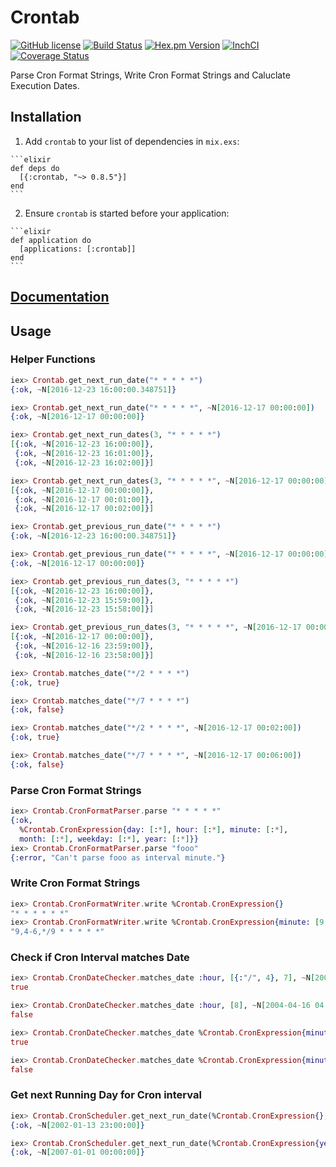 # Crontab

[![GitHub license](https://img.shields.io/badge/license-MIT-blue.svg)](https://raw.githubusercontent.com/jshmrtn/crontab/master/LICENSE)
[![Build Status](https://travis-ci.org/jshmrtn/crontab.svg?branch=master)](https://travis-ci.org/jshmrtn/crontab)
[![Hex.pm Version](https://img.shields.io/hexpm/v/crontab.svg?style=flat)](https://hex.pm/packages/crontab)
[![InchCI](https://inch-ci.org/github/jshmrtn/crontab.svg?branch=master)](https://inch-ci.org/github/jshmrtn/crontab)
[![Coverage Status](https://coveralls.io/repos/github/jshmrtn/crontab/badge.svg?branch=master)](https://coveralls.io/github/jshmrtn/crontab?branch=master)

Parse Cron Format Strings, Write Cron Format Strings and Caluclate Execution Dates.

## Installation

  1. Add `crontab` to your list of dependencies in `mix.exs`:

    ```elixir
    def deps do
      [{:crontab, "~> 0.8.5"}]
    end
    ```

  2. Ensure `crontab` is started before your application:

    ```elixir
    def application do
      [applications: [:crontab]]
    end
    ```

## [Documentation](https://hexdocs.pm/crontab/)

## Usage

### Helper Functions

```elixir
iex> Crontab.get_next_run_date("* * * * *")
{:ok, ~N[2016-12-23 16:00:00.348751]}

iex> Crontab.get_next_run_date("* * * * *", ~N[2016-12-17 00:00:00])
{:ok, ~N[2016-12-17 00:00:00]}

iex> Crontab.get_next_run_dates(3, "* * * * *")
[{:ok, ~N[2016-12-23 16:00:00]},
 {:ok, ~N[2016-12-23 16:01:00]},
 {:ok, ~N[2016-12-23 16:02:00]}]

iex> Crontab.get_next_run_dates(3, "* * * * *", ~N[2016-12-17 00:00:00])
[{:ok, ~N[2016-12-17 00:00:00]},
 {:ok, ~N[2016-12-17 00:01:00]},
 {:ok, ~N[2016-12-17 00:02:00]}]

iex> Crontab.get_previous_run_date("* * * * *")
{:ok, ~N[2016-12-23 16:00:00.348751]}

iex> Crontab.get_previous_run_date("* * * * *", ~N[2016-12-17 00:00:00])
{:ok, ~N[2016-12-17 00:00:00]}

iex> Crontab.get_previous_run_dates(3, "* * * * *")
[{:ok, ~N[2016-12-23 16:00:00]},
 {:ok, ~N[2016-12-23 15:59:00]},
 {:ok, ~N[2016-12-23 15:58:00]}]

iex> Crontab.get_previous_run_dates(3, "* * * * *", ~N[2016-12-17 00:00:00])
[{:ok, ~N[2016-12-17 00:00:00]},
 {:ok, ~N[2016-12-16 23:59:00]},
 {:ok, ~N[2016-12-16 23:58:00]}]

iex> Crontab.matches_date("*/2 * * * *")
{:ok, true}

iex> Crontab.matches_date("*/7 * * * *")
{:ok, false}

iex> Crontab.matches_date("*/2 * * * *", ~N[2016-12-17 00:02:00])
{:ok, true}

iex> Crontab.matches_date("*/7 * * * *", ~N[2016-12-17 00:06:00])
{:ok, false}
```

### Parse Cron Format Strings
```elixir
iex> Crontab.CronFormatParser.parse "* * * * *"
{:ok,
  %Crontab.CronExpression{day: [:*], hour: [:*], minute: [:*],
  month: [:*], weekday: [:*], year: [:*]}}
iex> Crontab.CronFormatParser.parse "fooo"
{:error, "Can't parse fooo as interval minute."}
```

### Write Cron Format Strings
```elixir
iex> Crontab.CronFormatWriter.write %Crontab.CronExpression{}
"* * * * * *"
iex> Crontab.CronFormatWriter.write %Crontab.CronExpression{minute: [9, {:-, 4, 6}, {:/, :*, 9}]}
"9,4-6,*/9 * * * * *"
```

### Check if Cron Interval matches Date
```elixir
iex> Crontab.CronDateChecker.matches_date :hour, [{:"/", 4}, 7], ~N[2004-04-16 04:07:08]
true

iex> Crontab.CronDateChecker.matches_date :hour, [8], ~N[2004-04-16 04:07:08]
false

iex> Crontab.CronDateChecker.matches_date %Crontab.CronExpression{minute: [{:"/", 8}]}, ~N[2004-04-16 04:08:08]
true

iex> Crontab.CronDateChecker.matches_date %Crontab.CronExpression{minute: [{:"/", 9}]}, ~N[2004-04-16 04:07:08]
false
```

### Get next Running Day for Cron interval
```elixir
iex> Crontab.CronScheduler.get_next_run_date(%Crontab.CronExpression{}, ~N[2002-01-13 23:00:07])
{:ok, ~N[2002-01-13 23:00:00]}

iex> Crontab.CronScheduler.get_next_run_date(%Crontab.CronExpression{year: [{:/, :*, 9}]}, ~N[2002-01-13 23:00:07])
{:ok, ~N[2007-01-01 00:00:00]}
```
